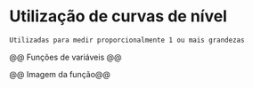 # Utilização de curvas de nível
```diff
Utilizadas para medir proporcionalmente 1 ou mais grandezas
```

@@ Funções de variáveis @@

@@ Imagem da função@@
